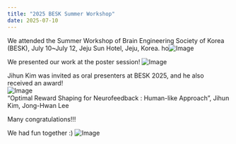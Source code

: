 ```yaml
---
title: "2025 BESK Summer Workshop"
date: 2025-07-10 
---
```


We attended the Summer Workshop of Brain Engineering Society of Korea (BESK), July 10~July 12, Jeju Sun Hotel, Jeju, Korea.
ho![Image](//bspl.korea.ac.kr/Board/Lab_News/2025/BESK_summer/2025_BESK_summer.jpg)



We presented our work at the poster session!
![Image](//bspl.korea.ac.kr/Board/Lab_News/2025/BESK_summer/2025_BESK_summer_poster.jpeg)


Jihun Kim was invited as oral presenters at BESK 2025, and he also received an award!  
![Image](//bspl.korea.ac.kr/Board/Lab_News/2025/BESK_summer/2025_BESK_summer_oral_KJH.jpeg)  
“Optimal Reward Shaping for Neurofeedback : Human-like Approach”, Jihun Kim, Jong-Hwan Lee  
  
Many congratulations!!!


We had fun together :)
![Image](//bspl.korea.ac.kr/Board/Lab_News/2025/BESK_summer/2025_BESK_summer_activities.jpeg)
